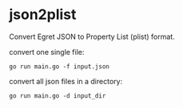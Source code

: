 # json2plist

Convert Egret JSON to Property List (plist) format.

convert one single file:

```shell
go run main.go -f input.json
```

convert all json files in a directory:

```shell
go run main.go -d input_dir
```
